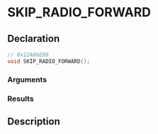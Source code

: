 # SKIP_RADIO_FORWARD

## Declaration
```cpp
// 0x12A86E89
void SKIP_RADIO_FORWARD();
```

### Arguments

### Results

## Description
